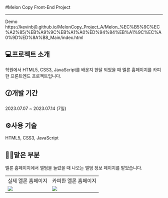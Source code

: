 #Melon Copy Front-End Project
<hr>
Demo <br>
https://kevinbj0.github.io/MelonCopy_Project_A/Melon_%EC%B5%9C%EC%A2%85/%EB%A9%9C%EB%A1%A0%ED%94%84%EB%A1%9C%EC%A0%9D%ED%8A%B8_Main/index.html

## 💻프로젝트 소개
학원에서 HTML5, CSS3, JavaScript를 배운지 한달 되었을 때 멜론 홈페이지를 카피한 프론트엔드 프로젝트입니다. <br>

## 🕜개발 기간
2023.07.07 ~ 2023.07.14 (7일) <br>

## ⚙️사용 기술
HTML5, CSS3, JavaScript <br>

## 🙋‍♀️맡은 부분
멜론 홈페이지에서 앨범을 눌렀을 때 나오는 앨범 정보 페이지를 맡았습니다. <br>

<table>
  <tr>
    <td>실제 멜론 홈페이지</td>
    <td>카피한 멜론 홈페이지</td>
  </tr>
  
  <tr>
    <td>
      <img src="https://github.com/Min0729/MelonCopy_Project_A/assets/119486666/cbb74dee-68f0-43f2-a7e0-554f442f1522">
    </td>
    <td>
      <img src="https://github.com/Min0729/MelonCopy_Project_A/assets/119486666/7dd6445a-c106-4630-b301-4c7297150356">
    </td>
  </tr>
</table>












